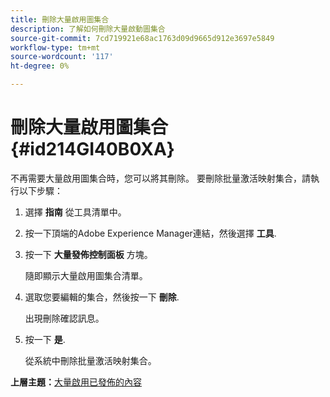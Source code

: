 ```yaml
---
title: 刪除大量啟用圖集合
description: 了解如何刪除大量啟動圖集合
source-git-commit: 7cd719921e68ac1763d09d9665d912e3697e5849
workflow-type: tm+mt
source-wordcount: '117'
ht-degree: 0%

---
```



# 刪除大量啟用圖集合 {#id214GI40B0XA}

不再需要大量啟用圖集合時，您可以將其刪除。 要刪除批量激活映射集合，請執行以下步驟：

1. 選擇 **指南** 從工具清單中。

1. 按一下頂端的Adobe Experience Manager連結，然後選擇 **工具**.

1. 按一下 **大量發佈控制面板** 方塊。

   隨即顯示大量啟用圖集合清單。

1. 選取您要編輯的集合，然後按一下 **刪除**.

   出現刪除確認訊息。

1. 按一下 **是**.

   從系統中刪除批量激活映射集合。


**上層主題：**[&#x200B;大量啟用已發佈的內容](conf-bulk-activation.md)

